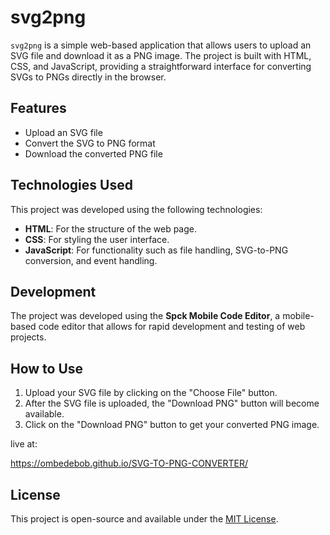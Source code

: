 # svg2png

`svg2png` is a simple web-based application that allows users to upload an SVG file and download it as a PNG image. The project is built with HTML, CSS, and JavaScript, providing a straightforward interface for converting SVGs to PNGs directly in the browser.

## Features
- Upload an SVG file
- Convert the SVG to PNG format
- Download the converted PNG file

## Technologies Used

This project was developed using the following technologies:

- **HTML**: For the structure of the web page.
- **CSS**: For styling the user interface.
- **JavaScript**: For functionality such as file handling, SVG-to-PNG conversion, and event handling.

## Development

The project was developed using the **Spck Mobile Code Editor**, a mobile-based code editor that allows for rapid development and testing of web projects. 

## How to Use

1. Upload your SVG file by clicking on the "Choose File" button.
2. After the SVG file is uploaded, the "Download PNG" button will become available.
3. Click on the "Download PNG" button to get your converted PNG image.

live at:

https://ombedebob.github.io/SVG-TO-PNG-CONVERTER/

## License

This project is open-source and available under the [MIT License](LICENSE).


